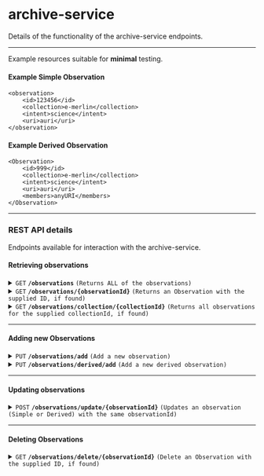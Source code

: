 # archive-service

Details of the functionality of the archive-service endpoints.

------------------------------------------------------------------------------------------
Example resources suitable for **minimal** testing.
#### Example Simple Observation
```
<observation>
    <id>123456</id>
    <collection>e-merlin</collection>
    <intent>science</intent>
    <uri>auri</uri>
</observation>
```
#### Example Derived Observation
```
<Observation>
    <id>999</id>
    <collection>e-merlin</collection>
    <intent>science</intent>
    <uri>auri</uri>
    <members>anyURI</members>
</Observation>
```
------------------------------------------------------------------------------------------
### REST API details  
Endpoints available for interaction with the archive-service.

#### Retrieving observations

<details>
 <summary><code>GET</code> <code><b>/observations</b></code> <code>(Returns ALL of the observations)</code></summary>

##### Responses

> | http code | content-type      | response                                 |
> |-----------|-------------------|------------------------------------------|
> | `200`     | `application/xml` | `Returned successfully`                  |
> | `400`     | `text/plain`      | `{"code":"400","message":"Bad Request"}` |


##### Example cURL

> ```
>  curl -X 'GET' -H 'accept: application/xml' 'http://localhost:8080/observations'
> ```

</details>

<details>
 <summary><code>GET</code> <code><b>/observations/{observationId}</b></code> <code>(Returns an Observation with the supplied ID, if found)</code></summary>

##### Parameters

> | name          |  type     | data type | description                                                         |
> |---------------|-----------|-----------|---------------------------------------------------------------------|
> | observationId |  required | String    | The unique identifier of a specific Observation (Simple or Derived) |


##### Responses

> | http code | content-type      | response                                      |
> |-----------|-------------------|-----------------------------------------------|
> | `201`     | `application/xml` | `Observation found and returned successfully` |
> | `400`     | `text/plain`      | `{"code":"400","message":"Bad Request"}`      |
> | `404`     | `text/plain`      | Observation not found                         |

##### Example cURL

> ```
>  curl -X 'GET' 'http://localhost:8080/observations/23456' -H 'accept: application/xml'
> ```

</details>

<details>
 <summary><code>GET</code> <code><b>/observations/collection/{collectionId}</b></code> <code>(Returns all observations for the supplied collectionId, if found)</code></summary>

##### Parameters

> | name         |  type     | data type | description                                      |
> |--------------|-----------|-----------|--------------------------------------------------|
> | collectionId |  required | String    | The unique identifier of a specific collection   |


##### Responses

> | http code | content-type      | response                                                                      |
> |-----------|-------------------|-------------------------------------------------------------------------------|
> | `201`     | `application/xml` | `List of Observation (Simple and/or Derived) found and returned successfully` |
> | `400`     | `text/plain`      | `{"code":"400","message":"Bad Request"}`                                      |

##### Example cURL

> ```
>  curl -X 'GET' 'http://localhost:8080/observations/23456' -H 'accept: application/xml'
> ```

</details>

------------------------------------------------------------------------------------------

#### Adding new Observations

<details>
 <summary><code>PUT</code> <code><b>/observations/add</b></code> <code>(Add a new observation)</code></summary>

##### Responses

> | http code     | content-type      | response                                                        |
> |---------------|-------------------|-----------------------------------------------------------------|
> | `201`         | `application/xml` | `Observation added successfully, body contains new Observation` |
> | `400`         | `text/plain`      | `{"code":"400","message":"Bad Request"}`                        |

##### Example cURL

> ```
>  curl -v --header "Content-Type: application/xml" -T observation1.xml http://localhost:8080/observations/add
> ```

</details>

<details>
 <summary><code>PUT</code> <code><b>/observations/derived/add</b></code> <code>(Add a new derived observation)</code></summary>

##### Responses

> | http code     | content-type      | response                                                               |
> |---------------|-------------------|------------------------------------------------------------------------|
> | `201`         | `application/xml` | `Observation added successfully, body contains new DerivedObservation` |
> | `400`         | `text/plain`      | `{"code":"400","message":"Bad Request"}`                               |

##### Example cURL

> ```
>  curl -v --header "Content-Type: application/xml" -T observation1.xml http://localhost:8080/observations/derived/add
> ```

</details>

------------------------------------------------------------------------------------------

#### Updating observations

<details>
 <summary><code>POST</code> <code><b>/observations/update/{observationId}</b></code> <code>(Updates an observation (Simple or Derived) with the same observationId)</code></summary>

##### Parameters

> | name          |  type     | data type | description                                               |
> |---------------|-----------|-----------|-----------------------------------------------------------|
> | observationId |  required | String    | The unique identifier of a specific observation to update |


##### Responses

> | http code | content-type      | response                                 |
> |-----------|-------------------|------------------------------------------|
> | `200`     | `application/xml` | `Observation updated successfully`       |
> | `400`     | `text/plain`      | `{"code":"400","message":"Bad Request"}` |
> | `404`     | `text/plain`      | Observation not found                    |

##### Example cURL

> ```
>  curl -v --header "Content-Type: application/xml" -T observation123.xml http://localhost:8080/observations/update/123
> ```

</details>

------------------------------------------------------------------------------------------

#### Deleting Observations

<details>
 <summary><code>GET</code> <code><b>/observations/delete/{observationId}</b></code> <code>(Delete an Observation with the supplied ID, if found)</code></summary>

##### Parameters

> | name          |  type     | data type | description                                                         |
> |---------------|-----------|-----------|---------------------------------------------------------------------|
> | observationId |  required | String    | The unique identifier of a specific Observation (Simple or Derived) |


##### Responses

> | http code | content-type      | response                                 |
> |-----------|-------------------|------------------------------------------|
> | `204`     | `application/xml` | `Observation deleted`                    |
> | `400`     | `text/plain`      | `{"code":"400","message":"Bad Request"}` |
> | `404`     | `text/plain`      | Observation not found                    |

##### Example cURL

> ```
>  curl -X 'DELETE' 'http://localhost:8080/observations/delete/123' -H 'accept: */*'
> ```

</details>  
